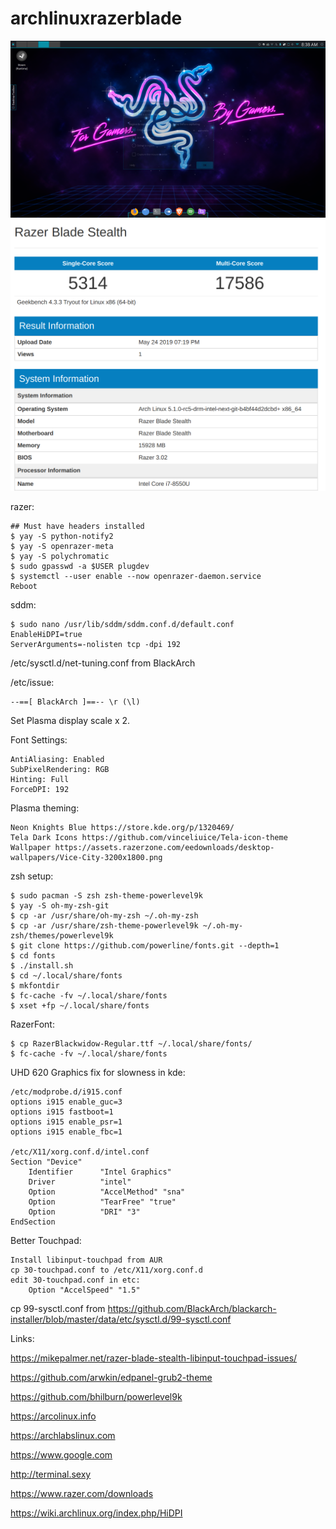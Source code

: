 # archlinuxrazerblade
![Screenshot](Screenshot_Blue.png)
![Screenshot](geekbench-1.png)



razer:

	## Must have headers installed
  	$ yay -S python-notify2
	$ yay -S openrazer-meta
	$ yay -S polychromatic
	$ sudo gpasswd -a $USER plugdev
	$ systemctl --user enable --now openrazer-daemon.service
	Reboot

sddm:

	$ sudo nano /usr/lib/sddm/sddm.conf.d/default.conf
	EnableHiDPI=true
	ServerArguments=-nolisten tcp -dpi 192




/etc/sysctl.d/net-tuning.conf from BlackArch

/etc/issue:

	--==[ BlackArch ]==-- \r (\l)


Set Plasma display scale x 2.

Font Settings:

	AntiAliasing: Enabled
	SubPixelRendering: RGB
	Hinting: Full
	ForceDPI: 192

Plasma theming:

	Neon Knights Blue https://store.kde.org/p/1320469/
	Tela Dark Icons https://github.com/vinceliuice/Tela-icon-theme
	Wallpaper https://assets.razerzone.com/eedownloads/desktop-wallpapers/Vice-City-3200x1800.png

zsh setup:

	$ sudo pacman -S zsh zsh-theme-powerlevel9k
	$ yay -S oh-my-zsh-git
	$ cp -ar /usr/share/oh-my-zsh ~/.oh-my-zsh
	$ cp -ar /usr/share/zsh-theme-powerlevel9k ~/.oh-my-zsh/themes/powerlevel9k 
	$ git clone https://github.com/powerline/fonts.git --depth=1
	$ cd fonts
	$ ./install.sh
	$ cd ~/.local/share/fonts
	$ mkfontdir
	$ fc-cache -fv ~/.local/share/fonts
	$ xset +fp ~/.local/share/fonts

RazerFont:

	$ cp RazerBlackwidow-Regular.ttf ~/.local/share/fonts/
	$ fc-cache -fv ~/.local/share/fonts

UHD 620 Graphics fix for slowness in kde:

	/etc/modprobe.d/i915.conf
	options i915 enable_guc=3
	options i915 fastboot=1
	options i915 enable_psr=1
	options i915 enable_fbc=1

	/etc/X11/xorg.conf.d/intel.conf
	Section "Device"
        Identifier      "Intel Graphics"
        Driver          "intel"
        Option          "AccelMethod" "sna"
        Option          "TearFree" "true"
        Option          "DRI" "3"
	EndSection


Better Touchpad:

	Install libinput-touchpad from AUR
	cp 30-touchpad.conf to /etc/X11/xorg.conf.d
	edit 30-touchpad.conf in etc:
		Option "AccelSpeed" "1.5"


cp 99-sysctl.conf from https://github.com/BlackArch/blackarch-installer/blob/master/data/etc/sysctl.d/99-sysctl.conf



Links:

https://mikepalmer.net/razer-blade-stealth-libinput-touchpad-issues/

https://github.com/arwkin/edpanel-grub2-theme

https://github.com/bhilburn/powerlevel9k

https://arcolinux.info

https://archlabslinux.com

https://www.google.com

http://terminal.sexy

https://www.razer.com/downloads

https://wiki.archlinux.org/index.php/HiDPI
